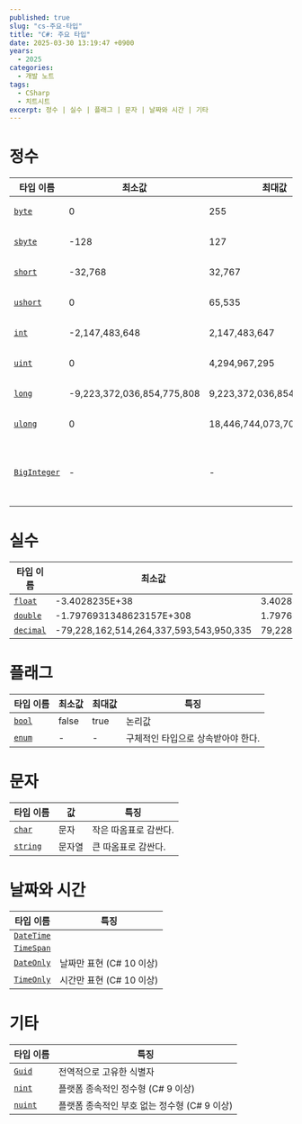 ```yaml
---
published: true
slug: "cs-주요-타입"
title: "C#: 주요 타입"
date: 2025-03-30 13:19:47 +0900
years:
  - 2025
categories:
  - 개발 노트
tags:
  - CSharp
  - 치트시트
excerpt: 정수 | 실수 | 플래그 | 문자 | 날짜와 시간 | 기타
---
```

# 정수

| 타입 이름 | 최소값 | 최대값 | 특징 |
|---|---|---|---|
| [`byte`][ref-byte] | 0 | 255 | 부호 없는 8비트 정수 |
| [`sbyte`][ref-sbyte] | -128 | 127 | 부호 있는 8비트 정수 |
| [`short`][ref-short] | -32,768 | 32,767 | 부호 있는 16비트 정수 |
| [`ushort`][ref-ushort] | 0 | 65,535 | 부호 없는 16비트 정수 |
| [`int`][ref-int] | -2,147,483,648 | 2,147,483,647 | 부호 있는 32비트 정수 |
| [`uint`][ref-uint] | 0 | 4,294,967,295 | 부호 없는 32비트 정수 |
| [`long`][ref-long] | -9,223,372,036,854,775,808 | 9,223,372,036,854,775,807 | 부호 있는 64비트 정수 |
| [`ulong`][ref-ulong] | 0 | 18,446,744,073,709,551,615 | 부호 없는 64비트 정수 |
| [`BigInteger`][ref-biginteger] | - | - | 최소·최대값이 없는 큰 정수<br />`System.Numerics` 이름공간에 정의됨. |

[ref-byte]: https://learn.microsoft.com/en-us/dotnet/api/system.byte
[ref-sbyte]: https://learn.microsoft.com/en-us/dotnet/api/system.sbyte
[ref-short]: https://learn.microsoft.com/en-us/dotnet/api/system.int16
[ref-ushort]: https://learn.microsoft.com/en-us/dotnet/api/system.uint16
[ref-int]: https://learn.microsoft.com/en-us/dotnet/api/system.int32
[ref-uint]: https://learn.microsoft.com/en-us/dotnet/api/system.uint32
[ref-long]: https://learn.microsoft.com/en-us/dotnet/api/system.int64
[ref-ulong]: https://learn.microsoft.com/en-us/dotnet/api/system.uint64
[ref-biginteger]: https://learn.microsoft.com/en-us/dotnet/api/system.numerics.biginteger

# 실수

| 타입 이름 | 최소값 | 최대값 | 특징 |
|---|---|---|---|
| [`float`][ref-float] | -3.4028235E+38 | 3.4028235E+38 | |
| [`double`][ref-double] | -1.7976931348623157E+308 | 1.7976931348623157E+308 | |
| [`decimal`][ref-decimal] | -79,228,162,514,264,337,593,543,950,335 | 79,228,162,514,264,337,593,543,950,335 | |

[ref-float]: https://learn.microsoft.com/en-us/dotnet/api/system.single
[ref-double]: https://learn.microsoft.com/en-us/dotnet/api/system.double
[ref-decimal]: https://learn.microsoft.com/en-us/dotnet/api/system.decimal

# 플래그

| 타입 이름 | 최소값 | 최대값 | 특징 |
|---|---|---|---|
| [`bool`][ref-bool] | false | true | 논리값 |
| [`enum`][ref-enum] | - | - | 구체적인 타입으로 상속받아야 한다. |

[ref-bool]: https://learn.microsoft.com/en-us/dotnet/api/system.boolean
[ref-enum]: https://learn.microsoft.com/en-us/dotnet/csharp/language-reference/builtin-types/enum

# 문자

| 타입 이름 | 값 | 특징 |
|---|---|---|
| [`char`][ref-char] | 문자 | 작은 따옴표로 감싼다. |
| [`string`][ref-string] | 문자열 | 큰 따옴표로 감싼다. |

[ref-char]: https://learn.microsoft.com/en-us/dotnet/api/system.char
[ref-string]: https://learn.microsoft.com/en-us/dotnet/api/system.string

# 날짜와 시간

| 타입 이름 | 특징 |
|---|---|
| [`DateTime`][ref-DateTime] |  |
| [`TimeSpan`][ref-TimeSpan] |  |
| [`DateOnly`][ref-dateonly] | 날짜만 표현 (C# 10 이상) |
| [`TimeOnly`][ref-timeonly] | 시간만 표현 (C# 10 이상) |

[ref-datetime]: https://learn.microsoft.com/en-us/dotnet/api/system.datetime
[ref-timespan]: https://learn.microsoft.com/en-us/dotnet/api/system.timespan
[ref-dateonly]: https://learn.microsoft.com/en-us/dotnet/api/system.dateonly
[ref-timeonly]: https://learn.microsoft.com/en-us/dotnet/api/system.timeonly

# 기타

| 타입 이름 | 특징 |
|---|---|
| [`Guid`][ref-guid] | 전역적으로 고유한 식별자 |
| [`nint`][ref-nint] | 플랫폼 종속적인 정수형 (C# 9 이상) |
| [`nuint`][ref-nuint] | 플랫폼 종속적인 부호 없는 정수형 (C# 9 이상) |

[ref-guid]: https://learn.microsoft.com/en-us/dotnet/api/system.guid
[ref-nint]: https://learn.microsoft.com/en-us/dotnet/api/system.nint
[ref-nuint]: https://learn.microsoft.com/en-us/dotnet/api/system.nuint

